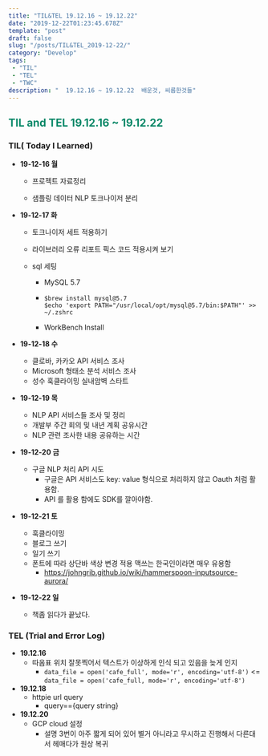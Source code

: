 ```yaml
---
title: "TIL&TEL 19.12.16 ~ 19.12.22"
date: "2019-12-22T01:23:45.678Z"
template: "post"
draft: false
slug: "/posts/TIL&TEL_2019-12-22/"
category: "Develop"
tags:
 - "TIL"
 - "TEL"
 - "TWC"
description: "  19.12.16 ~ 19.12.22  배운것, 씨름한것들"
---
```


<h2 style="color:rgb(9, 136, 104)"> TIL and TEL 19.12.16  ~ 19.12.22 </h2>



### TIL( Today I Learned)

- **19-12-16 월**

  - 프로젝트 자료정리

  - 샘플링 데이터 NLP 토크나이저 분리

- **19-12-17 화**

  - 토크나이저 세트 적용하기 

  - 라이브러리 오류 리포트 픽스 코드 적용시켜 보기

  - sql 세팅 

    - MySQL 5.7 
    
    - ```shell
      $brew install mysql@5.7 
      $echo 'export PATH="/usr/local/opt/mysql@5.7/bin:$PATH"' >> ~/.zshrc
      ```
    
    - WorkBench Install
  
- **19-12-18 수**

  - 클로바, 카카오 API 서비스 조사
  - Microsoft 형태소 분석 서비스 조사
  - 성수 훅클라이밍 실내암벽 스타트

- **19-12-19 목**

  - NLP API 서비스들 조사 및 정리
  - 개발부 주간 회의 및 내년 계획 공유시간
  - NLP 관련 조사한 내용 공유하는 시간
  
- **19-12-20 금**

  - 구글 NLP 처리 API 시도
    - 구글은 API 서비스도 key: value 형식으로 처리하지 않고 Oauth 처럼 활용함. 
    - API 를 활용 함에도 SDK를 깔아야함.

- **19-12-21 토**

  - 훅클라이밍
  - 블로그 쓰기
  - 일기 쓰기
  - 폰트에 따라 상단바 색상 변경 적용 맥쓰는 한국인이라면 매우 유용함
    - https://johngrib.github.io/wiki/hammerspoon-inputsource-aurora/
  
- **19-12-22 일**

  - 책좀 읽다가 끝났다.

### TEL (Trial and Error Log)

- **19.12.16**
  - 따옴표 위치 잘못찍어서 텍스트가 이상하게 인식 되고 있음을 늦게 인지
    - `data_file = open('cafe_full', mode='r', encoding='utf-8')` <= `data_file = open('cafe_full, mode='r', encoding='utf-8')`
- **19.12.18**
  - httpie url query
    - query=={query string}
- **19.12.20**
  - GCP cloud 설정
    - 설명 3번이 아주 짧게 되어 있어 별거 아니라고 무시하고 진행해서 다른대서 헤매다가 원상 복귀


